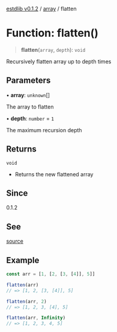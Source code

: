 [estdlib v0.1.2](../wiki/Home) / [array](../wiki/array) / flatten

# Function: flatten()

> **flatten**(`array`, `depth`): `void`

Recursively flatten array up to depth times

## Parameters

• **array**: `unknown`[]

The array to flatten

• **depth**: `number` = `1`

The maximum recursion depth

## Returns

`void`

- Returns the new flattened array

## Since

0.1.2

## See

[source](https://github.com/yaxingson/estdlib/blob/main/lib/array/flatten.ts)

## Example

```js
const arr = [1, [2, [3, [4]], 5]]

flatten(arr)
// => [1, 2, [3, [4]], 5]

flatten(arr, 2)
// => [1, 2, 3, [4], 5]

flatten(arr, Infinity)
// => [1, 2, 3, 4, 5]

```
